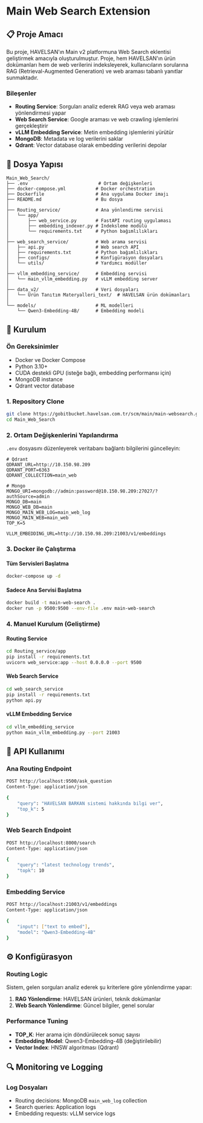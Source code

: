 # Main Web Search Extension

## 📋 Proje Amacı

Bu proje, HAVELSAN'ın Main v2 platformuna Web Search eklentisi geliştirmek amacıyla oluşturulmuştur. Proje, hem HAVELSAN'ın ürün dokümanları hem de web verilerini indeksleyerek, kullanıcıların sorularına RAG (Retrieval-Augmented Generation) ve web araması tabanlı yanıtlar sunmaktadır.



### Bileşenler
- **Routing Service**: Sorguları analiz ederek RAG veya web araması yönlendirmesi yapar
- **Web Search Service**: Google araması ve web crawling işlemlerini gerçekleştirir
- **vLLM Embedding Service**: Metin embedding işlemlerini yürütür
- **MongoDB**: Metadata ve log verilerini saklar
- **Qdrant**: Vector database olarak embedding verilerini depolar

## 📁 Dosya Yapısı

```
Main_Web_Search/
├── .env                          # Ortam değişkenleri
├── docker-compose.yml           # Docker orchestration
├── Dockerfile                   # Ana uygulama Docker imajı
├── README.md                    # Bu dosya
│
├── Routing_service/             # Ana yönlendirme servisi
│   └── app/
│       ├── web_service.py       # FastAPI routing uygulaması
│       ├── embedding_indexer.py # Indeksleme modülü
│       └── requirements.txt     # Python bağımlılıkları
│
├── web_search_service/          # Web arama servisi
│   ├── api.py                   # Web search API
│   ├── requirements.txt         # Python bağımlılıkları
│   ├── configs/                 # Konfigürasyon dosyaları
│   └── utils/                   # Yardımcı modüller
│
├── vllm_embedding_service/      # Embedding servisi
│   └── main_vllm_embedding.py   # vLLM embedding server
│
├── data_v2/                     # Veri dosyaları
│   └── Ürün Tanıtım Materyalleri_text/  # HAVELSAN ürün dokümanları
│
└── models/                      # ML modelleri
    └── Qwen3-Embedding-4B/      # Embedding modeli
```

## 🚀 Kurulum

### Ön Gereksinimler
- Docker ve Docker Compose
- Python 3.10+
- CUDA destekli GPU (isteğe bağlı, embedding performansı için)
- MongoDB instance
- Qdrant vector database

### 1. Repository Clone
```bash
git clone https://gobitbucket.havelsan.com.tr/scm/main/main-websearch.git
cd Main_Web_Search
```

### 2. Ortam Değişkenlerini Yapılandırma
`.env` dosyasını düzenleyerek veritabanı bağlantı bilgilerini güncelleyin:

```env
# Qdrant
QDRANT_URL=http://10.150.98.209
QDRANT_PORT=6363
QDRANT_COLLECTION=main_web   

# Mongo
MONGO_URI=mongodb://admin:password@10.150.98.209:27027/?authSource=admin
MONGO_DB=main
MONGO_WEB_DB=main
MONGO_MAIN_WEB_LOG=main_web_log
MONGO_MAIN_WEB=main_web
TOP_K=5

VLLM_EMBEDDING_URL=http://10.150.98.209:21003/v1/embeddings

```

### 3. Docker ile Çalıştırma

#### Tüm Servisleri Başlatma
```bash
docker-compose up -d
```

#### Sadece Ana Servisi Başlatma
```bash
docker build -t main-web-search .
docker run -p 9500:9500 --env-file .env main-web-search
```

### 4. Manuel Kurulum (Geliştirme)

#### Routing Service
```bash
cd Routing_service/app
pip install -r requirements.txt
uvicorn web_service:app --host 0.0.0.0 --port 9500
```

#### Web Search Service
```bash
cd web_search_service
pip install -r requirements.txt
python api.py
```

#### vLLM Embedding Service
```bash
cd vllm_embedding_service
python main_vllm_embedding.py --port 21003
```


## 🔧 API Kullanımı

### Ana Routing Endpoint
```bash
POST http://localhost:9500/ask_question
Content-Type: application/json

{
    "query": "HAVELSAN BARKAN sistemi hakkında bilgi ver",
    "top_k": 5
}
```

### Web Search Endpoint
```bash
POST http://localhost:8000/search
Content-Type: application/json

{
    "query": "latest technology trends",
    "topk": 10
}
```

### Embedding Service
```bash
POST http://localhost:21003/v1/embeddings
Content-Type: application/json

{
    "input": ["text to embed"],
    "model": "Qwen3-Embedding-4B"
}
```

## ⚙️ Konfigürasyon

### Routing Logic
Sistem, gelen sorguları analiz ederek şu kriterlere göre yönlendirme yapar:

1. **RAG Yönlendirme**: HAVELSAN ürünleri, teknik dokümanlar
2. **Web Search Yönlendirme**: Güncel bilgiler, genel sorular

### Performance Tuning
- **TOP_K**: Her arama için döndürülecek sonuç sayısı
- **Embedding Model**: Qwen3-Embedding-4B (değiştirilebilir)
- **Vector Index**: HNSW algoritması (Qdrant)

## 🔍 Monitoring ve Logging

### Log Dosyaları
- Routing decisions: MongoDB `main_web_log` collection
- Search queries: Application logs
- Embedding requests: vLLM service logs
